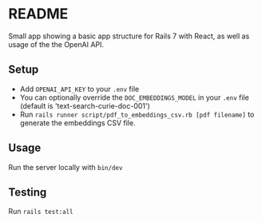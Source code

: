 # README

Small app showing a basic app structure for Rails 7 with React, as well as usage of the the OpenAI API.

## Setup

- Add `OPENAI_API_KEY` to your `.env` file
- You can optionally override the `DOC_EMBEDDINGS_MODEL` in your `.env` file (default is 'text-search-curie-doc-001') 
- Run `rails runner script/pdf_to_embeddings_csv.rb [pdf filename]` to generate the embeddings CSV file.

## Usage

Run the server locally with `bin/dev`

## Testing

Run `rails test:all`
